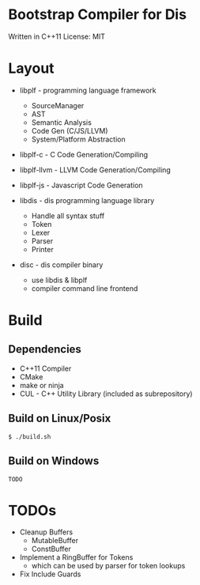 # Bootstrap Compiler for Dis


Written in C++11
License: MIT


# Layout

* libplf - programming language framework
	- SourceManager
	- AST
	- Semantic Analysis
	- Code Gen (C/JS/LLVM)
	- System/Platform Abstraction
	
* libplf-c - C Code Generation/Compiling
* libplf-llvm -  LLVM Code Generation/Compiling
* libplf-js	- Javascript Code Generation
	
* libdis - dis programming language library
	- Handle all syntax stuff
	- Token
	- Lexer
	- Parser
	- Printer
	
* disc - dis compiler binary
	- use libdis & libplf
	- compiler command line frontend

# Build
	
## Dependencies

* C++11 Compiler
* CMake
* make or ninja
* CUL - C++ Utility Library (included as subrepository)


## Build on Linux/Posix

	$ ./build.sh

## Build on Windows

	TODO

# TODOs

* Cleanup Buffers
	* MutableBuffer
	* ConstBuffer
* Implement a RingBuffer for Tokens
	* which can be used by parser for token lookups
* Fix Include Guards

